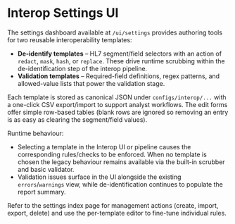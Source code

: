 # Interop Settings UI

The settings dashboard available at `/ui/settings` provides authoring tools for
two reusable interoperability templates:

* **De-identify templates** – HL7 segment/field selectors with an action of
  `redact`, `mask`, `hash`, or `replace`.  These drive runtime scrubbing within
  the de-identification step of the interop pipeline.
* **Validation templates** – Required-field definitions, regex patterns, and
  allowed-value lists that power the validation stage.

Each template is stored as canonical JSON under `configs/interop/...` with a
one-click CSV export/import to support analyst workflows.  The edit forms offer
simple row-based tables (blank rows are ignored so removing an entry is as easy
as clearing the segment/field values).

Runtime behaviour:

* Selecting a template in the Interop UI or pipeline causes the corresponding
  rules/checks to be enforced.  When no template is chosen the legacy behaviour
  remains available via the built-in scrubber and basic validator.
* Validation issues surface in the UI alongside the existing `errors`/`warnings`
  view, while de-identification continues to populate the report summary.

Refer to the settings index page for management actions (create, import, export,
delete) and use the per-template editor to fine-tune individual rules.
